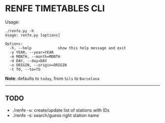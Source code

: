RENFE TIMETABLES CLI
====================

Usage:
```
./renfe.py -h
Usage: renfe.py [options]

Options:
  -h, --help            show this help message and exit
  -y YEAR, --year=YEAR
  -m MONTH, --month=MONTH
  -d DAY, --day=DAY
  -o ORIGIN, --origin=ORIGIN
  -t TO, --to=TO
```
**Note**: defaults to `today`, from `Sils` to `Barcelona`
___
TODO
----
- ./renfe -u: create/update list of stations with IDs
- ./renfe -s: search/guess right station name
